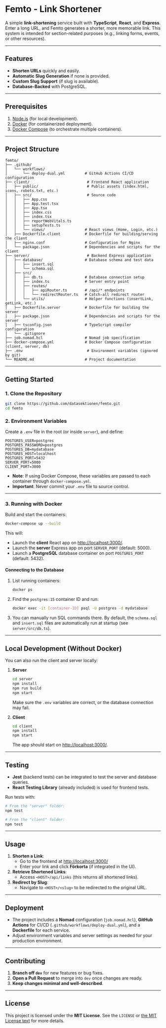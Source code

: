# Femto - Link Shortener

A simple **link-shortening** service built with **TypeScript**, **React**, and **Express**. Enter a long URL, and Femto generates a shorter, more memorable link. This system is intended for section-related purposes (e.g., linking forms, events, or other resources).

---

## Features

- **Shorten URLs** quickly and easily.  
- **Automatic Slug Generation** if none is provided.  
- **Custom Slug Support** (if slug is available).  
- **Database-Backed** with PostgreSQL.  

---

## Prerequisites

1. [Node.js](https://nodejs.org/) (for local development).
2. [Docker](https://www.docker.com/) (for containerized deployment).
3. [Docker Compose](https://docs.docker.com/compose/) (to orchestrate multiple containers).

---

## Project Structure

```
femto/
├── .github/
│   └── workflows/
│       └── deploy-dual.yml         # GitHub Actions CI/CD configuration
├── client/                          # Frontend React application
│   ├── public/                      # Public assets (index.html, icons, robots.txt, etc.)
│   ├── src/                         # Source code
│   │   ├── App.css
│   │   ├── App.test.tsx
│   │   ├── App.tsx
│   │   ├── index.css
│   │   ├── index.tsx
│   │   ├── reportWebVitals.ts
│   │   ├── setupTests.ts
│   │   └── views/                  # React views (Home, Login, etc.)
│   ├── Dockerfile.client           # Dockerfile for building/serving the client
│   ├── nginx.conf                  # Configuration for Nginx
│   └── package.json                # Dependencies and scripts for the client
├── server/                          # Backend Express application
│   ├── database/                   # Database schema and test data
│   │   ├── insert.sql
│   │   └── schema.sql
│   ├── src/
│   │   ├── db.ts                   # Database connection setup
│   │   ├── index.ts                # Server entry point
│   │   ├── routes/
│   │   │   ├── apiRouter.ts        # /api/* endpoints
│   │   │   └── redirectRouter.ts   # Catch-all redirect router
│   │   └── utils/                  # Helper functions (insertLink, getLink, etc.)
│   ├── Dockerfile.server           # Dockerfile for building the server
│   ├── package.json                # Dependencies and scripts for the server
│   ├── tsconfig.json               # TypeScript compiler configuration
│   └── .gitignore
├── job.nomad.hcl                   # Nomad job specification
├── docker-compose.yml              # Docker Compose configuration (client, server, db)
├── .env                             # Environment variables (ignored by git)
└── README.md                       # Project documentation
```

---

## Getting Started

### 1. Clone the Repository

```bash
git clone https://github.com/datasektionen/femto.git
cd femto
```

### 2. Environment Variables

Create a `.env` file in the root (or inside `server`), and define:

```
POSTGRES_USER=postgres
POSTGRES_PASSWORD=postgres
POSTGRES_DB=mydatabase
POSTGRES_HOST=localhost
POSTGRES_PORT=5432
SERVER_PORT=5000
CLIENT_PORT=3000
```

- **Note**: If using Docker Compose, these variables are passed to each container through `docker-compose.yml`.  
- **Important**: Never commit your `.env` file to source control.

---

### 3. Running with Docker

Build and start the containers:

```bash
docker-compose up --build
```

This will:
- Launch the **client** React app on [http://localhost:3000/](http://localhost:3000/).  
- Launch the **server** Express app on port `SERVER_PORT` (default: 5000).  
- Launch a **PostgreSQL** database container on port `POSTGRES_PORT` (default: 5432).

#### Connecting to the Database

1. List running containers:

   ```bash
   docker ps
   ```

2. Find the `postgres:15` container ID and run:

   ```bash
   docker exec -it [container-ID] psql -U postgres -d mydatabase
   ```

3. You can manually run SQL commands there. By default, the `schema.sql` and `insert.sql` files are automatically run at startup (see `server/src/db.ts`).

---

## Local Development (Without Docker)

You can also run the client and server locally:

1. **Server**  
   ```bash
   cd server
   npm install
   npm run build
   npm start
   ```
   Make sure the `.env` variables are correct, or the database connection may fail.

2. **Client**  
   ```bash
   cd client
   npm install
   npm start
   ```
   The app should start on [http://localhost:3000/](http://localhost:3000/).

---

## Testing

- **Jest** (backend tests) can be integrated to test the server and database queries.  
- **React Testing Library** (already included) is used for frontend tests.

Run tests with:
```bash
# From the "server" folder:
npm test

# From the "client" folder:
npm test
```

---

## Usage

1. **Shorten a Link**:  
   - Go to the frontend at [http://localhost:3000/](http://localhost:3000/)  
   - Enter your link and click **Förkorta** (if integrated in the UI).
2. **Retrieve Shortened Links**:  
   - Access `<HOST>/api/links` (this returns all shortened links).
3. **Redirect by Slug**:  
   - Navigate to `<HOST>/<slug>` to be redirected to the original URL.

---

## Deployment

- The project includes a **Nomad** configuration (`job.nomad.hcl`), **GitHub Actions** for CI/CD (`.github/workflows/deploy-dual.yml`), and a **Dockerfile** for each service.  
- Adjust environment variables and server settings as needed for your production environment.

---

## Contributing

1. **Branch off `dev`** for new features or bug fixes.  
2. **Open a Pull Request** to merge into `dev` once changes are ready.  
3. **Keep changes minimal and well-described**.

---

## License

This project is licensed under the **MIT License**. See the `LICENSE` or [the MIT License text](https://opensource.org/licenses/MIT) for more details.
